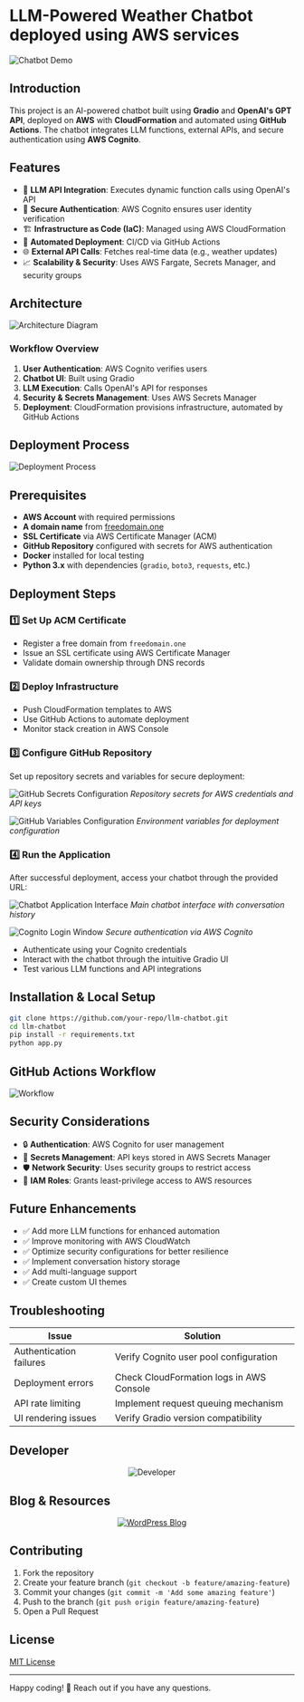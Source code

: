# LLM-Powered Weather Chatbot deployed using AWS services

![Chatbot Demo](/images/Weather%20ChatBot.gif)

## Introduction
This project is an AI-powered chatbot built using **Gradio** and **OpenAI's GPT API**, deployed on **AWS** with **CloudFormation** and automated using **GitHub Actions**. The chatbot integrates LLM functions, external APIs, and secure authentication using **AWS Cognito**.

## Features
- 🤖 **LLM API Integration**: Executes dynamic function calls using OpenAI's API
- 🔐 **Secure Authentication**: AWS Cognito ensures user identity verification
- 🏗️ **Infrastructure as Code (IaC)**: Managed using AWS CloudFormation
- 🚀 **Automated Deployment**: CI/CD via GitHub Actions
- 🌐 **External API Calls**: Fetches real-time data (e.g., weather updates)
- 📈 **Scalability & Security**: Uses AWS Fargate, Secrets Manager, and security groups

## Architecture
![Architecture Diagram](/images/architecture.png)

### **Workflow Overview**
1. **User Authentication**: AWS Cognito verifies users
2. **Chatbot UI**: Built using Gradio
3. **LLM Execution**: Calls OpenAI's API for responses
4. **Security & Secrets Management**: Uses AWS Secrets Manager
5. **Deployment**: CloudFormation provisions infrastructure, automated by GitHub Actions

## Deployment Process
![Deployment Process](/images/trigger_deploy.png)

## Prerequisites
- **AWS Account** with required permissions
- **A domain name** from [freedomain.one](https://www.freedomain.one)
- **SSL Certificate** via AWS Certificate Manager (ACM)
- **GitHub Repository** configured with secrets for AWS authentication
- **Docker** installed for local testing
- **Python 3.x** with dependencies (`gradio`, `boto3`, `requests`, etc.)

## Deployment Steps

### 1️⃣ Set Up ACM Certificate
- Register a free domain from `freedomain.one`
- Issue an SSL certificate using AWS Certificate Manager
- Validate domain ownership through DNS records

### 2️⃣ Deploy Infrastructure
- Push CloudFormation templates to AWS
- Use GitHub Actions to automate deployment
- Monitor stack creation in AWS Console

### 3️⃣ Configure GitHub Repository
Set up repository secrets and variables for secure deployment:

![GitHub Secrets Configuration](/images/git_secret.png)
*Repository secrets for AWS credentials and API keys*

![GitHub Variables Configuration](/images/git_vars.png)
*Environment variables for deployment configuration*

### 4️⃣ Run the Application
After successful deployment, access your chatbot through the provided URL:

![Chatbot Application Interface](/images/app.png)
*Main chatbot interface with conversation history*

![Cognito Login Window](/images/login.png)
*Secure authentication via AWS Cognito*

- Authenticate using your Cognito credentials
- Interact with the chatbot through the intuitive Gradio UI
- Test various LLM functions and API integrations

## Installation & Local Setup
```sh
git clone https://github.com/your-repo/llm-chatbot.git
cd llm-chatbot
pip install -r requirements.txt
python app.py
```

## GitHub Actions Workflow
![Workflow](/images/deploy.png)

## Security Considerations
- 🔒 **Authentication**: AWS Cognito for user management
- 🔑 **Secrets Management**: API keys stored in AWS Secrets Manager
- 🛡️ **Network Security**: Uses security groups to restrict access
- 👤 **IAM Roles**: Grants least-privilege access to AWS resources

## Future Enhancements
- ✅ Add more LLM functions for enhanced automation
- ✅ Improve monitoring with AWS CloudWatch
- ✅ Optimize security configurations for better resilience
- ✅ Implement conversation history storage
- ✅ Add multi-language support
- ✅ Create custom UI themes

## Troubleshooting
| Issue | Solution |
|-------|----------|
| Authentication failures | Verify Cognito user pool configuration |
| Deployment errors | Check CloudFormation logs in AWS Console |
| API rate limiting | Implement request queuing mechanism |
| UI rendering issues | Verify Gradio version compatibility |

## Developer

<div align="center">
  <img src="https://img.shields.io/badge/Developer-K.%20Janarthanan-brightgreen?style=for-the-badge" alt="Developer"/>
</div>

## Blog & Resources

<div align="center">
  <a href="https://scripting4ever.wordpress.com/2025/03/01/building-an-llm-powered-weather-chatbot-deployed-on-aws/">
    <img src="https://img.shields.io/badge/Technical%20Blog-WordPress-blue?style=for-the-badge&logo=wordpress" alt="WordPress Blog"/>
  </a>
</div>

## Contributing
1. Fork the repository
2. Create your feature branch (`git checkout -b feature/amazing-feature`)
3. Commit your changes (`git commit -m 'Add some amazing feature'`)
4. Push to the branch (`git push origin feature/amazing-feature`)
5. Open a Pull Request

## License
[MIT License](LICENSE)

---
Happy coding! 🚀 Reach out if you have any questions.